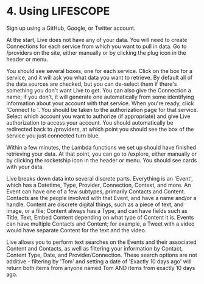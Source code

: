 # 4. Using LIFESCOPE

Sign up using a GitHub, Google, or Twitter account.

At the start, Live does not have any of your data.
You will need to create Connections for each service from which you want to pull in data.
Go to /providers on the site, either manually or by clicking the plug icon in the header or menu.

You should see several boxes, one for each service.
Click on the box for a service, and it will ask you what data you want to retrieve.
By default all of the data sources are checked, but you can de-select them if there's something you don't want Live to get.
You can also give the Connection a name; if you don't, it will generate one automatically from some identifying information about your account with that service.
When you're ready, click 'Connect to <service>'.
You should be taken to the authorization page for that service.
Select which account you want to authorize (if appropriate) and give Live authorization to access your account.
You should automatically be redirected back to /providers, at which point you should see the box of the service you just connected turn blue.

Within a few minutes, the Lambda functions we set up should have finished retrieving your data.
At that point, you can go to /explore, either manually or by clicking the rocketship icon in the header or menu.
You should see cards with your data.

Live breaks down data into several discrete parts.
Everything is an 'Event', which has a Datetime, Type, Provider, Connection, Context, and more.
An Event can have one of a few subtypes, primarily Contacts and Content.
Contacts are the people involved with that Event, and have a name and/or a handle.
Content are discrete digital things, such as a piece of text, and image, or a file; Content always has a Type, and can have fields such as Title, Text, Embed Content depending on what type of Content it is.
Events can have multiple Contacts and Content; for example, a Tweet with a video would have separate Content for the text and the video.

Live allows you to perform text searches on the Events and their associated Content and Contacts, as well as filtering your information by Contact, Content Type, Date, and Provider/Connection.
These search options are not additive - filtering by 'Tom' and setting a date of 'Exactly 10 days ago' will return both items from anyone named Tom AND items from exactly 10 days ago.
